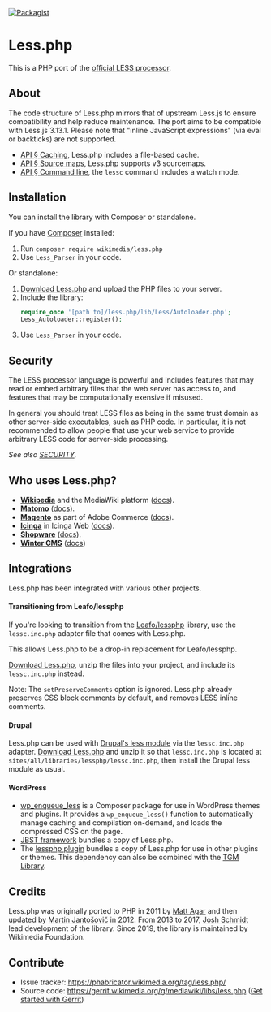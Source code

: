 [![Packagist](https://img.shields.io/packagist/v/wikimedia/less.php.svg?style=flat)](https://packagist.org/packages/wikimedia/less.php)

Less.php
========

This is a PHP port of the [official LESS processor](https://lesscss.org).

## About

The code structure of Less.php mirrors that of upstream Less.js to ensure compatibility and help reduce maintenance. The port aims to be compatible with Less.js 3.13.1. Please note that "inline JavaScript expressions" (via eval or backticks) are not supported.

* [API § Caching](./API.md#caching), Less.php includes a file-based cache.
* [API § Source maps](./API.md#source-maps), Less.php supports v3 sourcemaps.
* [API § Command line](./API.md#command-line), the `lessc` command includes a watch mode.

## Installation

You can install the library with Composer or standalone.

If you have [Composer](https://getcomposer.org/download/) installed:

1. Run `composer require wikimedia/less.php`
2. Use `Less_Parser` in your code.

Or standalone:

1. [Download Less.php](https://gerrit.wikimedia.org/g/mediawiki/libs/less.php/+archive/HEAD.tar.gz) and upload the PHP files to your server.
2. Include the library:
   ```php
   require_once '[path to]/less.php/lib/Less/Autoloader.php';
   Less_Autoloader::register();
   ```
3. Use `Less_Parser` in your code.

## Security

The LESS processor language is powerful and includes features that may read or embed arbitrary files that the web server has access to, and features that may be computationally exensive if misused.

In general you should treat LESS files as being in the same trust domain as other server-side executables, such as PHP code. In particular, it is not recommended to allow people that use your web service to provide arbitrary LESS code for server-side processing.

_See also [SECURITY](./SECURITY.md)._

## Who uses Less.php?

* **[Wikipedia](https://en.wikipedia.org/wiki/MediaWiki)** and the MediaWiki platform ([docs](https://www.mediawiki.org/wiki/ResourceLoader/Architecture#Resource:_Styles)).
* **[Matomo](https://en.wikipedia.org/wiki/Matomo_(software))** ([docs](https://developer.matomo.org/guides/asset-pipeline#vanilla-javascript-css-and-less-files)).
* **[Magento](https://en.wikipedia.org/wiki/Magento)** as part of Adobe Commerce ([docs](https://developer.adobe.com/commerce/frontend-core/guide/css/preprocess/)).
* **[Icinga](https://en.wikipedia.org/wiki/Icinga)** in Icinga Web ([docs](https://github.com/Icinga/icingaweb2)).
* **[Shopware](https://de.wikipedia.org/wiki/Shopware)** ([docs](https://developers.shopware.com/designers-guide/less/)).
* **[Winter CMS](https://wintercms.com/)** ([docs](https://wintercms.com/docs/v1.2/docs/themes/development))

## Integrations

Less.php has been integrated with various other projects.

#### Transitioning from Leafo/lessphp

If you're looking to transition from the [Leafo/lessphp](https://github.com/leafo/lessphp) library, use the `lessc.inc.php` adapter file that comes with Less.php.

This allows Less.php to be a drop-in replacement for Leafo/lessphp.

[Download Less.php](https://gerrit.wikimedia.org/g/mediawiki/libs/less.php/+archive/HEAD.tar.gz), unzip the files into your project, and include its `lessc.inc.php` instead.

Note: The `setPreserveComments` option is ignored. Less.php already preserves CSS block comments by default, and removes LESS inline comments.

#### Drupal

Less.php can be used with [Drupal's less module](https://drupal.org/project/less) via the `lessc.inc.php` adapter. [Download Less.php](https://gerrit.wikimedia.org/g/mediawiki/libs/less.php/+archive/HEAD.tar.gz) and unzip it so that `lessc.inc.php` is located at `sites/all/libraries/lessphp/lessc.inc.php`, then install the Drupal less module as usual.

#### WordPress

* [wp_enqueue_less](https://github.com/Ed-ITSolutions/wp_enqueue_less) is a Composer package for use in WordPress themes and plugins. It provides a `wp_enqueue_less()` function to automatically manage caching and compilation on-demand, and loads the compressed CSS on the page.
* [JBST framework](https://github.com/bassjobsen/jamedo-bootstrap-start-theme) bundles a copy of Less.php.
* The [lessphp plugin](https://wordpress.org/plugins/lessphp/) bundles a copy of Less.php for use in other plugins or themes. This dependency can also be combined with the [TGM Library](http://tgmpluginactivation.com/).

## Credits

Less.php was originally ported to PHP in 2011 by [Matt Agar](https://github.com/agar) and then updated by [Martin Jantošovič](https://github.com/Mordred) in 2012. From 2013 to 2017, [Josh Schmidt](https://github.com/oyejorge) lead development of the library. Since 2019, the library is maintained by Wikimedia Foundation.

## Contribute

* Issue tracker: https://phabricator.wikimedia.org/tag/less.php/
* Source code: https://gerrit.wikimedia.org/g/mediawiki/libs/less.php ([Get started with Gerrit](https://www.mediawiki.org/wiki/Gerrit/Tutorial/tl;dr))
